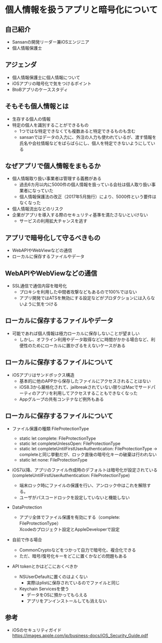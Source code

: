 # 個人情報を扱うアプリと暗号化について

## 自己紹介
* Sansanの開発リーダー兼iOSエンジニア
* 個人情報保護士


## アジェンダ
* 個人情報保護士に個人情報について
* iOSアプリの暗号化で気をつけるポイント
* BtoBアプリのケーススタディ

## そもそも個人情報とは
* 生存する個人の情報
* 特定の個人を識別することができるもの
  * 1つではな特定できなくても複数あると特定できるものも含む
  * sansanではデータの入力に、外注の人力も使われているが、渡す情報を氏名や会社情報などをばらばらにし、個人を特定できないようにしている


## なぜアプリで個人情報をまもるか

* 個人情報取り扱い事業者は管理する義務がある
  * 過去6カ月以内に5000件の個人情報を扱っている会社は個人取り扱い事業者になっていた
  * 個人情報保護法の改正（2017年5月施行）により、5000件という要件はなくなった
* 個人情報流出などのリスク
* 企業がアプリを導入する際のセキュリティ基準を満たさないといけない
  * サービスの利用拡大チャンスを逃す

## アプリで暗号化して守るべきもの
* WebAPIやWebViewなどの通信
* ローカルに保存するファイルやデータ

## WebAPIやWebViewなどの通信
* SSL通信で通信内容を暗号化
  * プロキシを利用した中間者攻撃などもあるので100%ではない
  * アプリ開発ではATSを無効にする設定などがプロダクションには入らないように気をつける

## ローカルに保存するファイルやデータ
* 可能であれば個人情報は極力ローカルに保存しないことが望ましい
  * しかし、オフライン利用やデータ取得などに時間がかかる場合など、利便性のためにローカルに置かざるをえないケースがある

## ローカルに保存するファイルについて
* iOSアプリはサンドボックス構造
  * 基本的に他のAPPから保存したファイルにアクセスされることはない
  * iOS8.3から厳格化されて、jailbreakされていない限りはMacでサードパーティのアプリを利用してアクセスすることもできなくなった
  * Appグループの共有コンテナなど例外もある

## ローカルに保存するファイルについて
* ファイル保護の種類
FileProtectionType
  * static let complete: FileProtectionType
  * static let completeUnlessOpen: FileProtectionType
  * static let completeUntilFirstUserAuthentication: FileProtectionType -> completeと同じ挙動だが、ロック直後の暗号化キーの破棄は行われない
  * static let none: FileProtectionType

* iOS7以降、アプリのファイル作成時のデフォルトは暗号化が設定されている(completeUntilFirstUserAuthentication: FileProtectionType)
  * 端末ロック時にファイルの保護を行い、アンロック中はこれを解除する。
  * ユーザがパスコードロックを設定していないと機能しない

* DataProtection
  * アプリ全体でファイル保護を有効にする（complete: FileProtectionType）  
    Xcodeのプロジェクト設定とAppleDeveloperで設定

* 自前で作る場合
  * CommonCryptoなどをつかって自力で暗号化、複合化できる
  * ただ、暗号/復号化キーをどこに置くかなどの問題もある

* API tokenとかはどこにおくべきか
  * NSUserDefaultに置くのはよくない
    * 実際はplistに保存されているのでファイルと同じ
  * Keychain Servicesを使う
    * データをOSに預かってもらえる
    * アプリをアンインストールしても消えない

## 参考
* iOSのセキュリティガイド  
https://images.apple.com/jp/business-docs/iOS_Security_Guide.pdf
